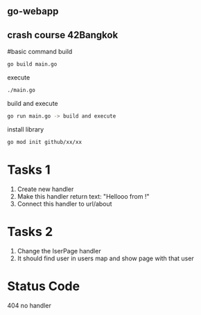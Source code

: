 ## go-webapp
## crash course 42Bangkok
#basic command
build
```bash
go build main.go
```

execute
```bash
./main.go
```

build and execute
```bash
go run main.go -> build and execute
```


install library
```bash
go mod init github/xx/xx

```


# Tasks 1
1. Create new handler
2. Make this handler return text:
    "Hellooo from <your nickname>!"
3. Connect this handler to url/about

# Tasks 2
1. Change the IserPage handler
2. It should find user in users map and show page with that user


# Status Code
404 no handler